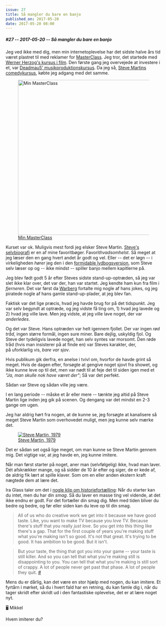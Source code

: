 ```yaml
---
issue: 27
title: Så mangler du bare en banjo
published_on: 2017-05-20
date: 2017-05-20 08:00
---
```


##### #27 -- 2017-05-20 -- Så mangler du bare en banjo

Jeg ved ikke med dig, men min internetoplevelse har det sidste halve års tid været plastret til med reklamer for [MasterClass][masterclass]. Jeg tror, det startede med [Werner Herzog's kursus i film][mc-werner]. Den første gang jeg overvejede at investere i et, var [Deadmau5' musikproduktionskursus][mc-dead]. Da jeg så, [Steve Martins comedykursus][mc-steve], købte jeg adgang med det samme.

<figure><a href='https://twitter.com/mikker/status/861678548309901314'><img src="https://s3.brnbw.com/Masterclass-6EhchWWrjc.jpeg" alt="Min MasterClass" width='500' /><figcaption>Min MasterClass</figcaption></a></figure>

Kurset var ok. Muligvis mest fordi jeg elsker Steve Martin. [Steve's selvbiografi][born-standing-up] er en af mine favoritbøger. Favorit<em>hvadsomhelst</em>. Så meget at jeg læser den en gang hvert andet år godt og vel. Eller -- det er løgn -- i virkeligheden _hører_ jeg den i den [formidable lydbogsversion][born-audio], som Steve selv læser op og -- ikke mindst -- spiller banjo mellem kapitlerne på.

Jeg blev født godt 5 år efter Steves sidste stand-up-optræden, så jeg var slet ikke klar over, det var der, han var startet. Jeg kendte ham kun fra film i _fjerneren_. Det var først da [Warberg][] fortalte mig nogle af hans jokes, og jeg piratede nogle af hans gamle stand-up-plader, at jeg blev fan.

Faktisk var det lige præcis, hvad jeg havde brug for på det tidspunkt. Jeg var selv begyndt at optræde, og jeg vidste få ting om, 1) hvad jeg lavede og 2) hvad jeg ville lave. Men jeg vidste, at jeg ville lave noget, der var _anderledes_.

Og det var Steve. Hans optræden var helt igennem fjollet. Der var ingen _rød tråd_, ingen større formål, ingen sure miner. Bare dejlig, uskyldig fjol. Og Steve der tydeligvis lavede noget, han selv syntes var morsomt. Den røde tråd (hvis man insisterer på at finde en) var Steves karakter, der, på uforklarlig vis, _bare var sjov_.

Hvis publikum gik derfra, en anelse i tvivl om, hvorfor de havde grint så meget. Hvis de dagen efter, forsøgte at gengive noget sjovt fra showet, og ikke kunne leve op til det, men var nødt til at feje det til siden igen med et _"Ja, man skulle nok have været der"_; Så var det perfekt.

Sådan var Steve og sådan ville jeg være.

I en lang periode -- måske et år eller mere -- tænkte jeg altid på Steve Martin lige inden jeg gik på scenen. Og dengang var det mindst en 2-3 gange om ugen.

Jeg har aldrig hørt fra nogen, at de kunne se, jeg forsøgte at kanalisere så meget Steve Martin som overhovedet muligt, men jeg kunne selv mærke det.

<figure><a href="https://www.youtube.com/watch?v=FLuEytS1f1U"><img src="https://s3.brnbw.com/Screen-Shot-2017-05-20-at-13.35.09-h34lhtkHWU.png" alt="Steve Martin, 1979" /><figcaption>Steve Martin, 1979</figcaption></a></figure>

Det er sådan set også lige meget, om man kunne se Steve Martin gennem mig. Det vigtige var, at jeg havde en, jeg kunne imitere.

Når man først starter på noget, aner man (selvfølgelig) ikke, hvad man laver. Dét afskrækker mange, og så sidder de 10 år efter og siger, de er kede af, de aldrig fik lært at spille klaver. Som om en eller anden ekstern kraft nægtede dem at lære det.

Ira Glass taler om det i [nogle klip om historiefortælling][ira]: Når du starter kan du intet, men du har din _smag_. Så du laver en masse ting vel vidende, at det ikke endnu er godt. For det fortæller din smag dig. Men med tiden bliver du bedre og bedre, og før eller siden kan du leve op til din smag.

> All of us who do creative work we get into it because we have good taste. Like, you want to make TV because you _love_ TV. Because there's stuff that you really _just love_. So you get into this thing like there's a gap. That for the first couple of years you're making stuff what you're making isn't so good. It's not that great. It's trying to be good. It has ambition to be good. But it isn't.

> But your taste, the thing that got you into your game -- your taste is still killer. And so you can tell that what you're making still is disappointing to you. You can tell that what you're making is still sort of crappy. A lot of people never get past that phase. A lot of people they quit. <cite><a href='https://www.youtube.com/watch?v=X2wLP0izeJE&list=PLE108783228F1E008&index=3'>&#35;</a></cite>

Mens du er dårlig, kan det være en stor hjælp med nogen, du kan imitere. Et fyrtårn i mørket, så du i hvert fald har en retning, du kan famle dig i, når du tager skridt efter skridt ud i den fantastiske oplevelse, det er at lære noget nyt.

🖥 Mikkel

Hvem imiterer du?

[masterclass]: https://masterclass.com
[born-standing-up]: http://amzn.to/2qECEoJ
[born-audio]: http://amzn.to/2pVRSWZ
[warberg]: http://twitter.com/warberg
[ira]: https://www.youtube.com/watch?v=X2wLP0izeJE&list=PLE108783228F1E008&index=3
[mc-werner]: https://www.masterclass.com/classes/werner-herzog-teaches-filmmaking
[mc-dead]: https://www.masterclass.com/classes/deadmau5-teaches-electronic-music-production
[mc-steve]: https://www.masterclass.com/classes/steve-martin-teaches-comedy
